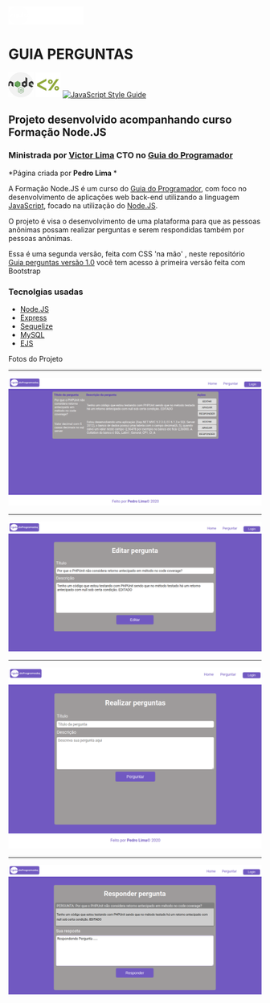 ![Guia perguntas](/img/guia.png "Guia Perguntas") 
# GUIA PERGUNTAS
![Node.JS](/img/node.png) 
![EJS](/img/ejs.png "EJS")
[![JavaScript Style Guide](https://cdn.rawgit.com/standard/standard/master/badge.svg)](https://github.com/standard/standard)

## Projeto desenvolvido acompanhando curso Formação Node.JS
### Ministrada por [Victor Lima](https://github.com/) **CTO** no [Guia do Programador](https://guiadoprogramador.com/)

*Página criada por **Pedro Lima** *

A Formação Node.JS é um curso do [Guia do Programador](https://guiadoprogramador.com/), com foco no desenvolvimento de aplicações web back-end utilizando a linguagem [JavaScript](https://developer.mozilla.org/pt-BR/docs/Aprender/Getting_started_with_the_web/JavaScript_basico), focado na utilização do [Node.JS](https://nodejs.org/en/).

O projeto é visa o desenvolvimento de uma plataforma para que as pessoas anônimas possam realizar perguntas e serem respondidas também por pessoas anônimas. 

Essa é uma segunda versão, feita com CSS 'na mão' , neste repositório [Guia perguntas versão 1.0](https://github.com/lima-pedro/guia_perguntas_v1.0) você tem acesso à primeira versão feita com Bootstrap

### Tecnolgias usadas
- [Node.JS](https://nodejs.org/)
- [Express](https://expressjs.com/)
- [Sequelize](https://sequelize.org/)
- [MySQL](https://www.mysql.com/)
- [EJS](https://ejs.co/)

Fotos do Projeto

<hr>

![Listagem de Perguntas](/img/gp_lista_perguntas.png)

<hr>


![Edição de pergunta](/img/gp_edicao_pergunta.png)

<hr>


![Formulário de pergunta](/img/gp_perguntar.png) 

<hr>

![Resposta pergunta](/img/gp_resposta_pergunta.png)
